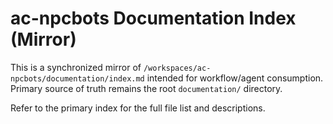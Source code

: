 # ac-npcbots Documentation Index (Mirror)

This is a synchronized mirror of `/workspaces/ac-npcbots/documentation/index.md` intended for workflow/agent consumption. Primary source of truth remains the root `documentation/` directory.

Refer to the primary index for the full file list and descriptions.
